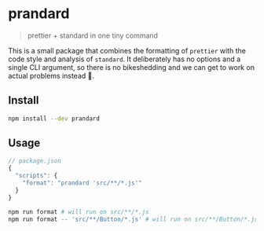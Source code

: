 # prandard

> prettier + standard in one tiny command

This is a small package that combines the formatting of `prettier` with the code style and analysis of `standard`. It deliberately has no options and a single CLI argument, so there is no bikeshedding and we can get to work on actual problems instead :tada:.

## Install

```bash
npm install --dev prandard
```

## Usage

```js
// package.json
{
  "scripts": {
    "format": "prandard 'src/**/*.js'"
  }
}
```

```bash
npm run format # will run on src/**/*.js
npm run format -- 'src/**/Button/*.js' # will run on src/**/Button/*.js instead
```

